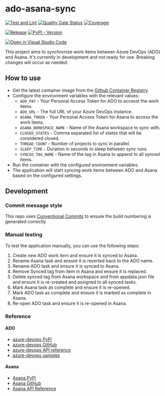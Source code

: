 # ado-asana-sync

[![Test and Lint](https://github.com/danstis/ado-asana-sync/actions/workflows/build.yml/badge.svg)](https://github.com/danstis/ado-asana-sync/actions/workflows/build.yml)
[![Quality Gate Status](https://sonarcloud.io/api/project_badges/measure?project=danstis_ado-asana-sync&metric=alert_status)](https://sonarcloud.io/summary/new_code?id=danstis_ado-asana-sync)
[![Coverage](https://sonarcloud.io/api/project_badges/measure?project=danstis_ado-asana-sync&metric=coverage)](https://sonarcloud.io/summary/new_code?id=danstis_ado-asana-sync)

[![Release](https://img.shields.io/github/release/danstis/ado-asana-sync.svg?style=flat-square)](https://github.com/danstis/ado-asana-sync/releases/latest)
[![PyPI - Version](https://img.shields.io/pypi/v/ado-asana-sync)](https://pypi.org/project/ado-asana-sync/)

[![Open in Visual Studio Code](https://img.shields.io/static/v1?logo=visualstudiocode&label=&message=Open%20in%20Visual%20Studio%20Code&labelColor=2c2c32&color=007acc&logoColor=007acc)](https://open.vscode.dev/danstis/ado-asana-sync)

This project aims to synchronize work items between Azure DevOps (ADO) and Asana. It's currently in development and not ready for use. Breaking changes will occur as needed.

## How to use

* Get the latest container image from the [Github Container Registry](https://github.com/danstis/ado-asana-sync/pkgs/container/ado-asana-sync).
* Configure the environment variables with the relevant values:
  * `ADO_PAT` - Your Personal Access Token for ADO to accesst the work items.
  * `ADO_URL` - The full URL of your Azure DevOps instance.
  * `ASANA_TOKEN` - Your Personal Access Token for Asana to access the work items.
  * `ASANA_WORKSPACE_NAME` - Name of the Asana workspace to sync with.
  * `CLOSED_STATES` - Comma separated list of states that will be considered closed.
  * `THREAD_COUNT` - Number of projects to sync in parallel.
  * `SLEEP_TIME` - Duration in seconds to sleep between sync runs.
  * `SYNCED_TAG_NAME` - Name of the tag in Asana to append to all synced items.
* Run the container with the configured environment variables.
* The application will start syncing work items between ADO and Asana based on the configured settings.

## Development

### Commit message style

This repo uses [Conventional Commits](https://www.conventionalcommits.org/) to ensure the build numbering is generated correctly

### Manual testing

To test the application manually, you can use the following steps:

1. Create new ADO work item and ensure it is synced to Asana.
1. Rename Asana task and ensure it is reverted back to the ADO name. 
1. Rename ADO task and ensure it is synced to Asana.
1. Remove Synced tag from item in Asana and ensure it is replaced.
1. Delete synced tag from Asana workspace and from appdata.json file and ensure it is re-created and assigned to all synced tasks.
1. Mark Asana task as complete and ensure it is re-opened.
1. Mark ADO task as complete and ensure it is marked as complete in Asana.
1. Re-open ADO task and ensure it is re-opened in Asana.

### Reference

#### ADO

* [azure-devops PyPi](https://pypi.org/project/azure-devops/)
* [azure-devops GitHub](https://github.com/microsoft/azure-devops-python-api)
* [azure-devops API reference](https://learn.microsoft.com/en-us/rest/api/azure/devops/?view=azure-devops-rest-7.1&viewFallbackFrom=azure-devops-rest-5.1)
* [azure-devops samples](https://github.com/microsoft/azure-devops-python-samples/blob/main/src/samples/work_item_tracking.py)

#### Asana

* [Asana PyPi](https://pypi.org/project/asana/)
* [Asana GitHub](https://github.com/asana/python-asana)
* [Asana API Reference](https://developers.asana.com/docs/rich-text)

